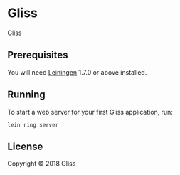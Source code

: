 # Gliss

Gliss

## Prerequisites

You will need [Leiningen][1] 1.7.0 or above installed.

[1]: https://github.com/technomancy/leiningen

## Running

To start a web server for your first Gliss application, run:

    lein ring server

## License

Copyright © 2018 Gliss
